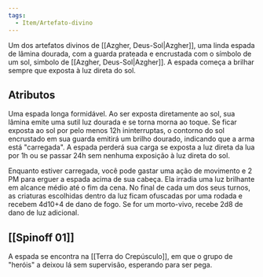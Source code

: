 ```yaml
---
tags:
  - Item/Artefato-divino
---
```

Um dos artefatos divinos de [[Azgher, Deus-Sol|Azgher]], uma linda espada de lâmina dourada, com a guarda prateada e encrustada com o símbolo de um sol, simbolo de [[Azgher, Deus-Sol|Azgher]]. A espada começa a brilhar sempre que exposta à luz direta do sol.

## Atributos
Uma espada longa formidável. Ao ser exposta diretamente ao sol, sua lâmina emite uma sutil luz dourada e se torna morna ao toque. Se ficar exposta ao sol por pelo menos 12h ininterruptas, o contorno do sol encrustado em sua guarda emitirá um brilho dourado, indicando que a arma está "carregada". A espada perderá sua carga se exposta a luz direta da lua por 1h ou se passar 24h sem nenhuma exposição à luz direta do sol.

Enquanto estiver carregada, você pode gastar uma ação de movimento e 2 PM para erguer a espada acima de sua cabeça. Ela irradia uma luz brilhante em alcance médio até o fim da cena. No final de cada um dos seus turnos, as criaturas escolhidas dentro da luz ficam ofuscadas por uma rodada e recebem 4d10+4 de dano de fogo. Se for um morto-vivo, recebe 2d8 de dano de luz adicional.
## [[Spinoff 01]]

A espada se encontra na [[Terra do Crepúsculo]], em que o grupo de "heróis" a deixou lá sem supervisão, esperando para ser pega.
